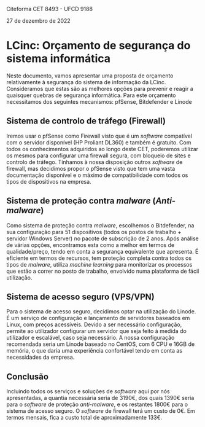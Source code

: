 Citeforma CET 8493 - UFCD 9188

27 de dezembro de 2022

# LCinc: Orçamento de segurança do sistema informática

Neste documento, vamos apresentar uma proposta de orçamento
relativamente à segurança do sistema de informação da LCinc.
Consideramos que estas são as melhores opções para prevenir e reagir a
quaisquer quebras de segurança informática. Para este orçamento
necessitamos dos seguintes mecanismos: pfSense, Bitdefender e Linode

## Sistema de controlo de tráfego (Firewall)

Iremos usar o pfSense como Firewall visto que é um *software* compatível
com o servidor disponível (HP Proliant DL360) e também é gratuito. Com
todos os conhecimentos adquiridos ao longo deste CET, poderemos utilizar
os mesmos para configurar uma firewall segura, com bloqueio de sites e
controlo de tráfego. Tínhamos à nossa disposição outros *software* de
firewall, mas decidimos propor o pfSense visto que tem uma vasta
documentação disponível e o máximo de compatibilidade com todos os tipos
de dispositivos na empresa.

## Sistema de proteção contra *malware* (*Anti-malware*)

Como sistema de proteção contra *malware*, escolhemos o Bitdefender, na
sua configuração para 51 dispositivos (todos os postos de trabalho +
servidor Windows Server) no pacote de subscrição de 2 anos. Após análise
de várias opções, encontramos esta como a melhor em termos de
qualidade/preço, tendo em conta a segurança equivalente que apresenta. É
eficiente em termos de recursos, tem proteção completa contra todos os
tipos de *malware*, utiliza *machine learning* para monitorizar os
processos que estão a correr no posto de trabalho, envolvido numa
plataforma de fácil utilização.

## Sistema de acesso seguro (VPS/VPN)

Para o sistema de acesso seguro, decidimos optar na utilização do
Linode. É um serviço de configuração e lançamento de servidores baseados
em Linux, com preços acessíveis. Devido a ser necessário configuração,
permite ao utilizador configurar um servidor que seja feito à medida do
utilizador e escalável, caso seja necessário. A nossa configuração
recomendada seria um Linode baseado no CentOS, com 6 CPU e 16GB de
memória, o que daria uma experiência confortável tendo em conta as
necessidades da empresa.

## Conclusão

Incluindo todos os serviços e soluções de *software* aqui por nós
apresentadas, a quantia necessária seria de 3190€, dos quais 1390€ seria
para o *software* de proteção *anti-malware*, e os restantes 1800€ para
o sistema de acesso seguro. O *software* de firewall terá um custo de
0€. Em termos mensais, fica a custo total de aproximadamente 133€.
